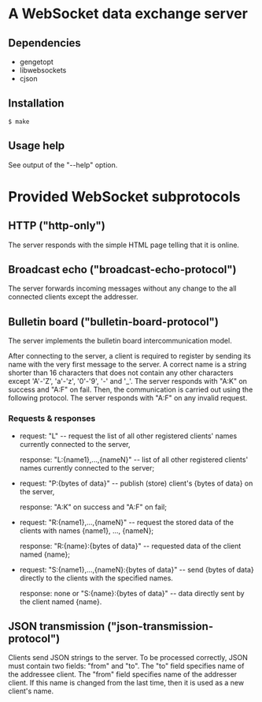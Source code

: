 # A WebSocket data exchange server

## Dependencies

* gengetopt
* libwebsockets
* cjson

## Installation

```
$ make
```

## Usage help

See output of the "--help" option.


# Provided WebSocket subprotocols

## HTTP ("http-only")

The server responds with the simple HTML page telling that it is online.

## Broadcast echo ("broadcast-echo-protocol")

The server forwards incoming messages without any change to the all connected clients
except the addresser.

## Bulletin board ("bulletin-board-protocol")

The server implements the bulletin board intercommunication model.

After connecting to the server, a client is required to register by sending
its name with the very first message to the server. A correct name is a string
shorter than 16 characters
that does not contain any other characters except 'A'-'Z', 'a'-'z', '0'-'9', '-' and '\_'.
The server responds with "A:K" on success and "A:F" on fail.
Then, the communication is carried out using the following protocol.
The server responds with "A:F" on any invalid request.

### Requests & responses

* request:  "L" -- request the list of all other registered clients' names currently connected to the server,

  response: "L:{name1},...,{nameN}" -- list of all other registered clients' names currently connected to the server;

* request:  "P:{bytes of data}" -- publish (store) client's {bytes of data} on the server,

  response: "A:K" on success and "A:F" on fail;

* request:  "R:{name1},...,{nameN}" -- request the stored data of the clients with names {name1}, ..., {nameN};

  response: "R:{name}:{bytes of data}" -- requested data of the client named {name};

* request:  "S:{name1},...,{nameN}:{bytes of data}" -- send {bytes of data} directly to the clients with the specified names.

  response: none or "S:{name}:{bytes of data}" -- data directly sent by the client named {name}.

## JSON transmission ("json-transmission-protocol")

Clients send JSON strings to the server. To be processed correctly, JSON must contain two fields: "from" and "to".
The "to" field specifies name of the addressee client.
The "from" field specifies name of the addresser client. If this name is changed from the last time, then it is used as a new client's name.


